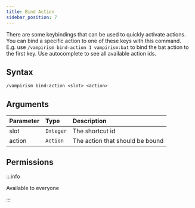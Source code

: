 ```yaml
---
title: Bind Action
sidebar_position: 7
---
```


There are some keybindings that can be used to quickly activate actions.
You can bind a specific action to one of these keys with this command.  
E.g. use `/vampirism bind-action 1 vampirism:bat` to bind the bat action to the first key.
Use autocomplete to see all available action ids.

## Syntax

```
/vampirism bind-action <slot> <action>
```

## Arguments

| Parameter | Type      | Description                     |
|:----------|:----------|:--------------------------------|
| slot      | `Integer` | The shortcut id                 |
| action    | `Action`  | The action that should be bound |

## Permissions

:::info

Available to everyone

:::